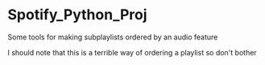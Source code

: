 # Spotify_Python_Proj
Some tools for making subplaylists ordered by an audio feature

I should note that this is a terrible way of ordering a playlist so don't bother 
